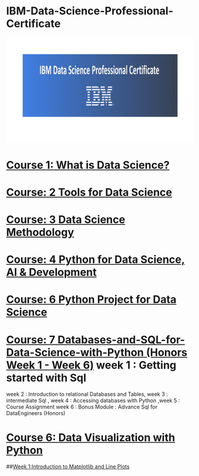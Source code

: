 # IBM-Data-Science-Professional-Certificate
![](https://github.com/DerartuDagne/IBM-Data-Science-Professional-Certificate/blob/main/Images/Ibmimage.png)
# [Course 1: What is Data Science?](https://github.com/DerartuDagne/IBM-Data-Science-Professional-Certificate/tree/main/01:%20What%20is%20Data%20Science)
# [Course: 2 Tools for Data Science](https://github.com/DerartuDagne/IBM-Data-Science-Professional-Certificate/tree/main/02:Tools%20for%20Data%20Science)
# [Course: 3 Data Science Methodology](https://github.com/DerartuDagne/IBM-Data-Science-Professional-Certificate/tree/main/03:Data%20Science%20Methodology)
# [Course: 4 Python for Data Science, AI & Development](https://github.com/DerartuDagne/IBM-Data-Science-Professional-Certificate/tree/main/04:%20Python%20for%20Data%20Science%2C%20AI%20%26%20Development)
# [ Course: 6 Python Project for Data Science](https://github.com/DerartuDagne/IBM-Data-Science-Professional-Certificate/tree/main/05:%20Python%20Project%20for%20DataSciencee)
# [Course: 7 Databases-and-SQL-for-Data-Science-with-Python (Honors Week 1 - Week 6)]() week 1 : Getting started with Sql
week 2 : Introduction to relational Databases and Tables, week 3 : intermediate Sql , week 4 : Accessing databases with Python ,week 5 : Course Assignment 
week 6 : Bonus Module : Advance Sql for DataEngineers (Honors)
# [Course 6: Data Visualization with Python](https://www.coursera.org/learn/python-for-data-visualization)
##[Week 1:Introduction to Matplotlib and Line Plots]()
